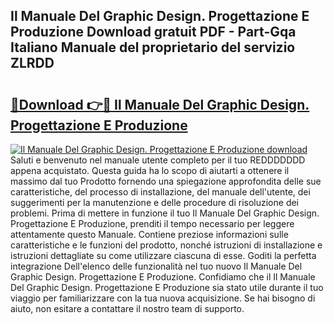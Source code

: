 ## Il Manuale Del Graphic Design. Progettazione E Produzione Download gratuit PDF - Part-Gqa Italiano Manuale del proprietario del servizio ZLRDD

# <h2><a href="http://df9e29.blite.top/?on=Il+Manuale+Del+Graphic+Design.+Progettazione+E+Produzione">🔗Download 👉🔴 Il Manuale Del Graphic Design. Progettazione E Produzione</a></h2>

[![Il Manuale Del Graphic Design. Progettazione E Produzione download](https://i.imgur.com/lujVjoI.png)](http://df9e29.blite.top/?on=Il+Manuale+Del+Graphic+Design.+Progettazione+E+Produzione)
Saluti e benvenuto nel manuale utente completo per il tuo REDDDDDDD appena acquistato. Questa guida ha lo scopo di aiutarti a ottenere il massimo dal tuo Prodotto fornendo una spiegazione approfondita delle sue caratteristiche, del processo di installazione, del manuale dell'utente, dei suggerimenti per la manutenzione e delle procedure di risoluzione dei problemi. Prima di mettere in funzione il tuo Il Manuale Del Graphic Design. Progettazione E Produzione, prenditi il tempo necessario per leggere attentamente questo Manuale. Contiene preziose informazioni sulle caratteristiche e le funzioni del prodotto, nonché istruzioni di installazione e istruzioni dettagliate su come utilizzare ciascuna di esse. Goditi la perfetta integrazione Dell'elenco delle funzionalità nel tuo nuovo Il Manuale Del Graphic Design. Progettazione E Produzione. Confidiamo che il Il Manuale Del Graphic Design. Progettazione E Produzione sia stato utile durante il tuo viaggio per familiarizzare con la tua nuova acquisizione. Se hai bisogno di aiuto, non esitare a contattare il nostro team di supporto.
